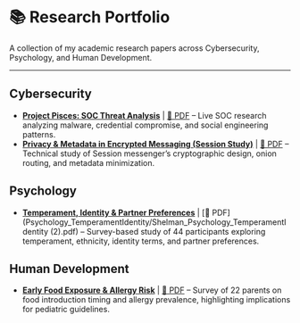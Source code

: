 # 📚 Research Portfolio
A collection of my academic research papers across Cybersecurity, Psychology, and Human Development.

---

##  Cybersecurity
- [**Project Pisces: SOC Threat Analysis**](ProjectPisces_SOCThreatAnalysis/README.md) | [📄 PDF](ProjectPisces_SOCThreatAnalysis/Shelman_ProjectPisces_SOCThreatAnalysis.pdf) – Live SOC research analyzing malware, credential compromise, and social engineering patterns.  
- [**Privacy & Metadata in Encrypted Messaging (Session Study)**](SessionStudy_PrivacyMetadata/README.md) | [📄 PDF](SessionStudy_PrivacyMetadata/Shelman_SessionStudy_PrivacyMetadata.pdf) – Technical study of Session messenger’s cryptographic design, onion routing, and metadata minimization.  

##  Psychology
- [**Temperament, Identity & Partner Preferences**](Psychology_TemperamentIdentity/README.md) | [📄 PDF](Psychology_TemperamentIdentity/Shelman_Psychology_TemperamentIdentity (2).pdf) – Survey-based study of 44 participants exploring temperament, ethnicity, identity terms, and partner preferences.  

##  Human Development
- [**Early Food Exposure & Allergy Risk**](HumanDevelopment_FoodAllergy/README.md) | [📄 PDF](HumanDevelopment_FoodAllergy/Shelman_HumanDevelopment_FoodAllergy.pdf) – Survey of 22 parents on food introduction timing and allergy prevalence, highlighting implications for pediatric guidelines.  
